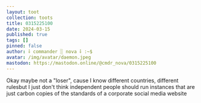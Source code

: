 ```yaml
---
layout: toot
collection: toots
title: 0315225100
date: 2024-03-15
published: true
tags: []
pinned: false
author: ⸸ commander ░ nova ⸸ :~$
avatar: /img/avatar/daemon.jpeg
mastodon: https://mastodon.online/@cmdr_nova/0315225100
---
```


Okay maybe not a "loser", cause I know different countries, different rulesbut I just don't think independent people should run instances that are just carbon copies of the standards of a corporate social media website
